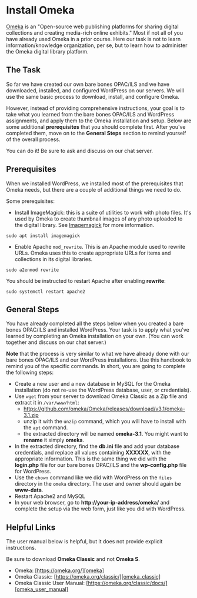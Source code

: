 # Install Omeka

[Omeka][omeka] is an
"Open-source web publishing platforms for sharing
digital collections and creating media-rich online exhibits."
Most if not all of you have already used Omeka
in a prior course.
Here our task is not to learn information/knowledge organization,
per se,
but to learn how to administer the Omeka digital library platform.

## The Task

So far we have created our own bare bones OPAC/ILS
and we have downloaded, installed, and configured
WordPress on our servers.
We will use the same basic process to download,
install, and configure Omeka.

However, instead of providing comprehensive instructions,
your goal is to take what you learned from the
bare bones OPAC/ILS and WordPress assignments,
and apply them to the Omeka installation and setup.
Below are some additional **prerequisites** that you
should complete first.
After you've completed them,
move on to the **General Steps** section to
remind yourself of the overall process.

You can do it!
Be sure to ask and discuss on our chat server.

## Prerequisites

When we installed WordPress,
we installed most of the prerequisites
that Omeka needs, but
there are a couple of additional things we need to do.

Some prerequisites:

- Install ImageMagick: this is a suite of utilities to work with photo files.
  It's used by Omeka to create thumbnail images of any photo uploaded to the
  digital library. See [Imagemagick][imagemagick] for more information.

```
sudo apt install imagemagick
```

- Enable Apache `mod_rewrite`. This is an Apache module used to rewrite URLs.
  Omeka uses this to create appropriate URLs for items and collections in its
  digital libraries.

```
sudo a2enmod rewrite
```

You should be instructed to restart Apache after enabling **rewrite**:

```
sudo systemctl restart apache2
```

## General Steps

You have already completed all the steps below when you
created a bare bones OPAC/ILS and installed WordPress.
Your task is to apply what you've learned by completing
an Omeka installation on your own.
(You can work together and discuss on our chat server.)

**Note** that the process is very similar to what we have
already done with our bare bones OPAC/ILS and
our WordPress installations.
Use this handbook to remind
you of the specific commands.
In short, you are going to complete the following steps:

- Create a new user and a new database in MySQL for the
  Omeka installation (do not re-use the WordPress database,
  user, or credentials).
- Use `wget` from your server to download Omeka Classic as a
  Zip file and extract it in `/var/www/html`:
    - https://github.com/omeka/Omeka/releases/download/v3.1/omeka-3.1.zip
    - unzip it with the `unzip` command, which you will have
      to install with the `apt` command.
    - the extracted directory will be named **omeka-3.1**.
      You might want to **rename** it simply **omeka**.
- In the extracted directory, find the **db.ini** file and
  add your database credentials, and replace all values
  containing **XXXXXX**, with the appropriate information.
  This is the same thing we did with the **login.php** file
  for our bare bones OPAC/ILS and the **wp-config.php** file
    for WordPress.
- Use the `chown` command like we did with WordPress on the
  `files` directory in the `omeka` directory. The user and
  owner should again be **www-data**.
- Restart Apache2 and MySQL
- In your web browser, go to
  **http://your-ip-address/omeka/** and complete the setup
  via the web form, just like you did with WordPress.

## Helpful Links

The user manual below is helpful, but
it does not provide explicit instructions.

Be sure to download **Omeka Classic** and not **Omeka S**.

- Omeka: [https://omeka.org/][omeka]
- Omeka Classic: [https://omeka.org/classic/][omeka_classic]
- Omeka Classic User Manual: [https://omeka.org/classic/docs/][omeka_user_manual]

[imagemagick]:https://imagemagick.org/index.php
[omeka]:https://omeka.org/
[omeka_classic]:https://omeka.org/classic/
[omeka_user_manual]:[https://omeka.org/classic/docs/]

